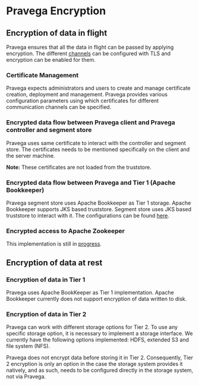 <!--
Copyright (c) 2017 Dell Inc., or its subsidiaries. All Rights Reserved.

Licensed under the Apache License, Version 2.0 (the "License");
you may not use this file except in compliance with the License.
You may obtain a copy of the License at

    http://www.apache.org/licenses/LICENSE-2.0
-->
# Pravega Encryption

## Encryption of data in flight
Pravega ensures that all the data in flight can be passed by applying encryption.
The different [channels](https://github.com/pravega/pravega/wiki/PDP-23:-Pravega-security----encryption-and-Role-Based-Access-Control#b-encryption-of-data-in-flight-over-network-and-in-tier-1)
can be configured with TLS and encryption can be enabled for them.

### Certificate Management
Pravega expects administrators and users to create and manage certificate creation, deployment and management.
Pravega provides various configuration parameters using which certificates for different communication channels can be specified.

### Encrypted data flow between Pravega client and Pravega controller and segment store
Pravega uses same certificate to interact with the controller and segment store. The certificates needs to be mentioned specifically on the client and the server machine.

**Note:** These certificates are not loaded from the truststore.

### Encrypted data flow between Pravega and Tier 1 (Apache Bookkeeper)
Pravega segment store uses Apache Bookkeeper as Tier 1 storage. Apache Bookkeeper supports JKS based truststore. Segment store uses JKS based truststore to interact with it.
The configurations can be found [here](pravega-security-configurations.md#pravega-segment-store).

### Encrypted access to Apache Zookeeper
This implementation is still in [progress](https://github.com/pravega/pravega/issues/2034).

## Encryption of data at rest
### Encryption of data in Tier 1
Pravega uses Apache BookKeeper as Tier 1 implementation. Apache Bookkeeper currently does not support encryption of data written to disk.

### Encryption of data in Tier 2
Pravega can work with different storage options for Tier 2. To use any specific storage option, it is necessary to implement a storage interface. We currently have the following options implemented: HDFS, extended S3 and file system (NFS).

Pravega does not encrypt data before storing it in Tier 2. Consequently, Tier 2 encryption is only an option in the case the storage system provides it natively, and as such, needs to be configured directly in the storage system, not via Pravega.
